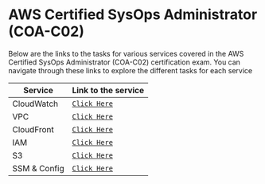 # AWS Certified SysOps Administrator (COA-C02)

Below are the links to the tasks for various services covered in the AWS Certified SysOps Administrator (COA-C02) certification exam. You can navigate through these links to explore the different tasks for each service

| Service       | Link to the service                                                 |
| ------------- | ------------------------------------------------------------------- |
| CloudWatch    | [`Click Here`](./AWS%20CloudWatch/README.md)                        |
| VPC           | [`Click Here`](./AWS%20VPC/README.md)                               |
| CloudFront    | [`Click Here`](./AWS%20CloudFront/Task-1.md)                        |
| IAM           | [`Click Here`](./AWS%20IAM/README.md)                               |
| S3            | [`Click Here`](./AWS%20S3/README.md)                                |
| SSM & Config  | [`Click Here`](./SSM%20Automation%20and%20Config/README.md)         |
